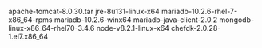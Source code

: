 apache-tomcat-8.0.30.tar
jre-8u131-linux-x64
mariadb-10.2.6-rhel-7-x86_64-rpms
mariadb-10.2.6-winx64
mariadb-java-client-2.0.2
mongodb-linux-x86_64-rhel70-3.4.6
node-v8.2.1-linux-x64
chefdk-2.0.28-1.el7.x86_64